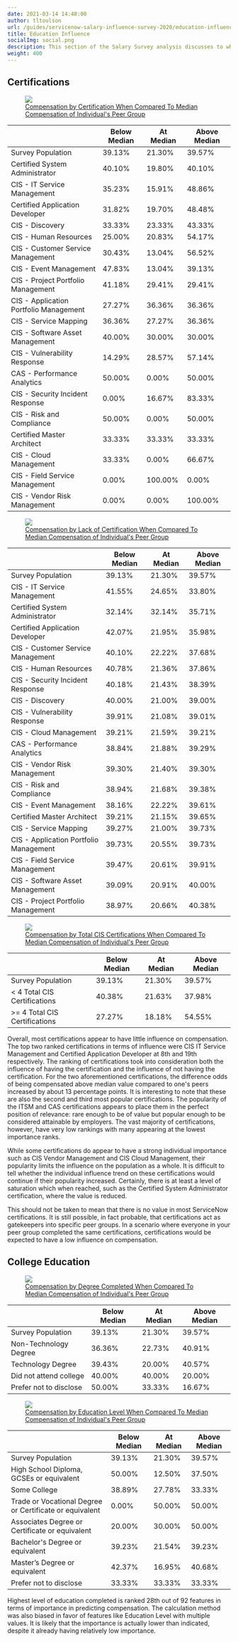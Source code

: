 ```yaml
---
date: 2021-03-14 14:40:00
author: tltoulson
url: /guides/servicenow-salary-influence-survey-2020/education-influence
title: Education Influence
socialImg: social.png
description: This section of the Salary Survey analysis discusses to what degree education and training features may influence compensation.
weight: 400
---
```


## Certifications

<a href="images/peer-group-comparison-certifications.png">
    <figure>
    <img src="images/peer-group-comparison-certifications.png" />
    <figcaption>
        Compensation by Certification When Compared To Median Compensation of Individual's Peer Group
    </figcaption>
    </figure>
</a>

|                                        | Below Median | At Median | Above Median |
|----------------------------------------|--------------|-----------|--------------|
| Survey Population                      | 39.13%       | 21.30%    | 39.57%       |
| Certified System Administrator         | 40.10%       | 19.80%    | 40.10%       |
| CIS - IT Service Management            | 35.23%       | 15.91%    | 48.86%       |
| Certified Application Developer        | 31.82%       | 19.70%    | 48.48%       |
| CIS - Discovery                        | 33.33%       | 23.33%    | 43.33%       |
| CIS - Human Resources                  | 25.00%       | 20.83%    | 54.17%       |
| CIS - Customer Service Management      | 30.43%       | 13.04%    | 56.52%       |
| CIS - Event Management                 | 47.83%       | 13.04%    | 39.13%       |
| CIS - Project Portfolio   Management   | 41.18%       | 29.41%    | 29.41%       |
| CIS - Application Portfolio Management | 27.27%       | 36.36%    | 36.36%       |
| CIS - Service Mapping                  | 36.36%       | 27.27%    | 36.36%       |
| CIS - Software Asset   Management      | 40.00%       | 30.00%    | 30.00%       |
| CIS - Vulnerability Response           | 14.29%       | 28.57%    | 57.14%       |
| CAS - Performance Analytics            | 50.00%       | 0.00%     | 50.00%       |
| CIS - Security Incident   Response     | 0.00%        | 16.67%    | 83.33%       |
| CIS - Risk and Compliance              | 50.00%       | 0.00%     | 50.00%       |
| Certified Master Architect             | 33.33%       | 33.33%    | 33.33%       |
| CIS - Cloud Management                 | 33.33%       | 0.00%     | 66.67%       |
| CIS - Field Service Management         | 0.00%        | 100.00%   | 0.00%        |
| CIS - Vendor Risk Management           | 0.00%        | 0.00%     | 100.00%      |

<a href="images/peer-group-comparison-certifications-lack-of.png">
    <figure>
    <img src="images/peer-group-comparison-certifications-lack-of.png" />
    <figcaption>
        Compensation by Lack of Certification When Compared To Median Compensation of Individual's Peer Group
    </figcaption>
    </figure>
</a>

|                                          | Below Median | At Median | Above Median |
|------------------------------------------|--------------|-----------|--------------|
| Survey Population                        | 39.13%       | 21.30%    | 39.57%       |
| CIS - IT Service Management              | 41.55%       | 24.65%    | 33.80%       |
| Certified   System Administrator         | 32.14%       | 32.14%    | 35.71%       |
| Certified Application   Developer        | 42.07%       | 21.95%    | 35.98%       |
| CIS - Customer Service   Management      | 40.10%       | 22.22%    | 37.68%       |
| CIS - Human Resources                    | 40.78%       | 21.36%    | 37.86%       |
| CIS - Security Incident   Response       | 40.18%       | 21.43%    | 38.39%       |
| CIS - Discovery                          | 40.00%       | 21.00%    | 39.00%       |
| CIS - Vulnerability Response             | 39.91%       | 21.08%    | 39.01%       |
| CIS - Cloud Management                   | 39.21%       | 21.59%    | 39.21%       |
| CAS - Performance Analytics              | 38.84%       | 21.88%    | 39.29%       |
| CIS - Vendor Risk Management             | 39.30%       | 21.40%    | 39.30%       |
| CIS - Risk and Compliance                | 38.94%       | 21.68%    | 39.38%       |
| CIS - Event Management                   | 38.16%       | 22.22%    | 39.61%       |
| Certified Master Architect               | 39.21%       | 21.15%    | 39.65%       |
| CIS - Service Mapping                    | 39.27%       | 21.00%    | 39.73%       |
| CIS - Application Portfolio   Management | 39.73%       | 20.55%    | 39.73%       |
| CIS - Field Service Management           | 39.47%       | 20.61%    | 39.91%       |
| CIS - Software Asset   Management        | 39.09%       | 20.91%    | 40.00%       |
| CIS - Project Portfolio   Management     | 38.97%       | 20.66%    | 40.38%       |

<a href="images/peer-group-comparison-total-cis-certifications.png">
    <figure>
    <img src="images/peer-group-comparison-total-cis-certifications.png" />
    <figcaption>
        Compensation by Total CIS Certifications When Compared To Median Compensation of Individual's Peer Group
    </figcaption>
    </figure>
</a>

|                                 | Below Median | At Median | Above Median |
|---------------------------------|--------------|-----------|--------------|
| Survey Population               | 39.13%       | 21.30%    | 39.57%       |
| < 4 Total CIS   Certifications  | 40.38%       | 21.63%    | 37.98%       |
| >= 4 Total CIS   Certifications | 27.27%       | 18.18%    | 54.55%       |

Overall, most certifications appear to have little influence on compensation. The top two ranked certifications in terms of influence were CIS IT Service Management and Certified Application Developer at 8th and 19th respectively. The ranking of certifications took into consideration both the influence of having the certification and the influence of not having the certification. For the two aforementioned certifications, the difference odds of being compensated above median value compared to one's peers increased by about 13 percentage points. It is interesting to note that these are also the second and third most popular certifications.  The popularity of the ITSM and CAS certifications appears to place them in the perfect position of relevance: rare enough to be of value but popular enough to be considered attainable by employers. The vast majority of certifications, however, have very low rankings with many appearing at the lowest importance ranks. 

While some certifications do appear to have a strong individual importance such as CIS Vendor Management and CIS Cloud Management, their popularity limits the influence on the population as a whole. It is difficult to tell whether the individual influence trend on these certifications would continue if their popularity increased. Certainly, there is at least a level of saturation which when reached, such as the Certified System Administrator certification, where the value is reduced.

This should not be taken to mean that there is no value in most ServiceNow certifications. It is still possible, in fact probable, that certifications act as gatekeepers into specific peer groups. In a scenario where everyone in your peer group completed the same certifications, certifications would be expected to have a low influence on compensation.

## College Education

<a href="images/peer-group-comparison-degree-completed.png">
    <figure>
    <img src="images/peer-group-comparison-degree-completed.png" />
    <figcaption>
        Compensation by Degree Completed When Compared To Median Compensation of Individual's Peer Group
    </figcaption>
    </figure>
</a>

|                        | Below Median | At Median | Above Median |
|------------------------|--------------|-----------|--------------|
| Survey Population      | 39.13%       | 21.30%    | 39.57%       |
| Non-Technology Degree  | 36.36%       | 22.73%    | 40.91%       |
| Technology Degree      | 39.43%       | 20.00%    | 40.57%       |
| Did not attend college | 40.00%       | 40.00%    | 20.00%       |
| Prefer not to disclose | 50.00%       | 33.33%    | 16.67%       |

<a href="images/peer-group-comparison-education-level.png">
    <figure>
    <img src="images/peer-group-comparison-education-level.png" />
    <figcaption>
        Compensation by Education Level When Compared To Median Compensation of Individual's Peer Group
    </figcaption>
    </figure>
</a>

|                                                           | Below Median | At Median | Above Median |
|-----------------------------------------------------------|--------------|-----------|--------------|
| Survey Population                                         | 39.13%       | 21.30%    | 39.57%       |
| High School Diploma, GCSEs or   equivalent                | 50.00%       | 12.50%    | 37.50%       |
| Some College                                              | 38.89%       | 27.78%    | 33.33%       |
| Trade or Vocational Degree or   Certificate or equivalent | 0.00%        | 50.00%    | 50.00%       |
| Associates Degree or   Certificate or equivalent          | 20.00%       | 30.00%    | 50.00%       |
| Bachelor's Degree or   equivalent                         | 39.23%       | 21.54%    | 39.23%       |
| Master’s Degree or equivalent                             | 42.37%       | 16.95%    | 40.68%       |
| Prefer not to disclose                                    | 33.33%       | 33.33%    | 33.33%       |

Highest level of education completed is ranked 28th out of 92 features in terms of importance in predicting compensation. The calculation method was also biased in favor of features like Education Level with multiple values. It is likely that the importance is actually lower than indicated, despite it already having relatively low importance.